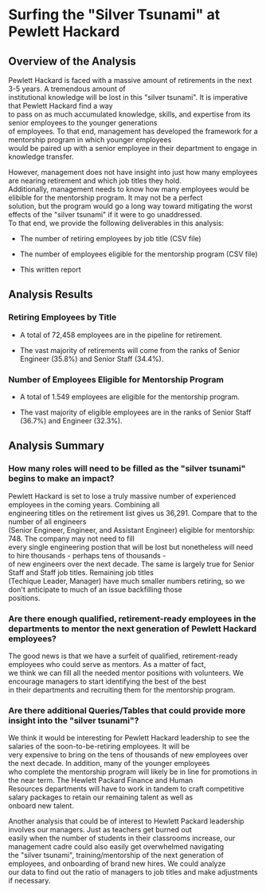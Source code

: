 
# Surfing the "Silver Tsunami" at Pewlett Hackard

## Overview of the Analysis

Pewlett Hackard is faced with a massive amount of retirements in the next 3-5 years. A tremendous amount of  
institutional knowledge will be lost in this "silver tsunami". It is imperative that Pewlett Hackard find a way  
to pass on as much accumulated knowledge, skills, and expertise from its senior employees to the younger generations  
of employees. To that end, management has developed the framework for a mentorship program in which younger employees  
would be paired up with a senior employee in their department to engage in knowledge transfer.

However, management does not have insight into just how many employees are nearing retirement and which job titles they hold.  
Additionally, management needs to know how many employees would be elibible for the mentorship program. It may not be a perfect  
solution, but the program would go a long way toward mitigating the worst effects of the "silver tsunami" if it were to go unaddressed.  
To that end, we provide the following deliverables in this analysis:

- The number of retiring employees by job title (CSV file)

- The number of employees eligible for the mentorship program (CSV file)

- This written report

## Analysis Results

### Retiring Employees by Title

- A total of 72,458 employees are in the pipeline for retirement. 

- The vast majority of retirements will come from the ranks of Senior Engineer (35.8%) and Senior Staff (34.4%).

### Number of Employees Eligible for Mentorship Program

- A total of 1.549 employees are eligible for the mentorship program.

- The vast majority of eligible employees are in the ranks of Senior Staff (36.7%) and Engineer (32.3%).

## Analysis Summary

### How many roles will need to be filled as the "silver tsunami" begins to make an impact?

Pewlett Hackard is set to lose a truly massive number of experienced employees in the coming years. Combining all  
engineering titles on the retirement list gives us 36,291. Compare that to the number of all engineers  
(Senior Engineer, Engineer, and Assistant Engineer) eligible for mentorship: 748. The company may not need to fill  
every single engineering postion that will be lost but nonetheless will need to hire thousands - perhaps tens of thousands -  
of new engineers over the next decade. The same is largely true for Senior Staff and Staff job titles. Remaining job titles  
(Techique Leader, Manager) have much smaller numbers retiring, so we don't anticipate to much of an issue backfilling those  
positions.

### Are there enough qualified, retirement-ready employees in the departments to mentor the next generation of Pewlett Hackard employees?

The good news is that we have a surfeit of qualified, retirement-ready employees who could serve as mentors. As a matter of fact,  
we think we can fill all the needed mentor positions with volunteers. We encourage managers to start identifying the best of the best  
in their departments and recruiting them for the mentorship program.

### Are there additional Queries/Tables that could provide more insight into the "silver tsunami"?

We think it would be interesting for Pewlett Hackard leadership to see the salaries of the soon-to-be-retiring employees. It will be  
very expensive to bring on the tens of thousands of new employees over the next decade. In addition, many of the younger employees  
who complete the mentorship program will likely be in line for promotions in the near term. The Hewlett Packard Finance and Human  
Resources departments will have to work in tandem to craft competitive salary packages to retain our remaining talent as well as  
onboard new talent.

Another analysis that could be of interest to Hewlett Packard leadership involves our managers. Just as teachers get burned out  
easily when the number of students in their classrooms increase, our management cadre could also easily get overwhelmed navigating  
the "silver tsunami", training/mentorship of the next generation of employees, and onboarding of brand new hires. We could analyze  
our data to find out the ratio of managers to job titles and make adjustments if necessary.


